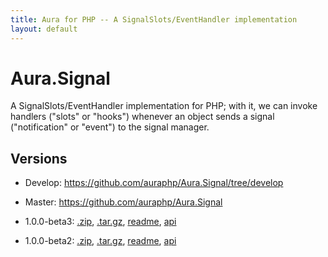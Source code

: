 ```yaml
---
title: Aura for PHP -- A SignalSlots/EventHandler implementation
layout: default
---
```


Aura.Signal
===========

A SignalSlots/EventHandler implementation for PHP; with it, we can invoke handlers ("slots" or "hooks") whenever an object sends a signal ("notification" or "event") to the signal manager.

Versions
--------

- Develop: <https://github.com/auraphp/Aura.Signal/tree/develop>

- Master: <https://github.com/auraphp/Aura.Signal>

- 1.0.0-beta3: [.zip](https://github.com/auraphp/Aura.Signal/zipball/1.0.0-beta3), [.tar.gz](https://github.com/auraphp/Aura.Signal/tarball/1.0.0-beta3), [readme](version/1.0.0-beta3/), [api](version/1.0.0-beta3/api/)

- 1.0.0-beta2: [.zip](https://github.com/auraphp/Aura.Signal/zipball/1.0.0-beta2), [.tar.gz](https://github.com/auraphp/Aura.Signal/tarball/1.0.0-beta2), [readme](version/1.0.0-beta2/), [api](version/1.0.0-beta2/api/)

